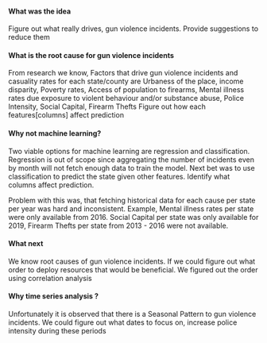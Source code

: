 <h4>What was the idea</h4>
<p>Figure out what really drives, gun violence incidents. Provide suggestions to reduce them</p>

<h4>What is the root cause for gun violence incidents</h4>
<p>From research we know, Factors that drive gun violence incidents and casuality rates for each state/county are 
Urbaness of the place, 
income disparity, 
Poverty rates, 
Access of population to firearms,
Mental illness rates due exposure to violent behaviour and/or substance abuse,
Police Intensity,
Social Capital, 
Firearm Thefts 
Figure out how each features[columns] affect prediction</p>

<h4>Why not machine learning?</h4>
<p>Two viable options for machine learning are regression and classification. Regression is out of scope since aggregating 
the number of incidents even by month will not fetch enough data to train the model. Next bet was to use classification to predict the state given other 
features. Identify what columns affect prediction. 

Problem with this was, that fetching historical data for each cause per state per year was hard and inconsistent. Example, Mental illness rates per state were only available from 2016. Social Capital per state was only available for 2019, Firearm Thefts per state from 2013 - 2016 were not available. </p>

<h4>What next</h4>
<p>We know root causes of gun violence incidents.
If we could figure out what order to deploy resources that would be beneficial. We figured out the order using correlation analysis</p>

<h4>Why time series analysis ?</h4>
<p>Unfortunately it is observed that there is a Seasonal Pattern to gun violence incidents.
We could figure out what dates to focus on, increase police intensity during these periods</p>

